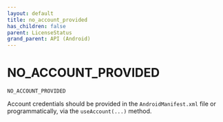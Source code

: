 ```yaml
---
layout: default
title: no_account_provided
has_children: false
parent: LicenseStatus
grand_parent: API (Android)
---
```



# NO_ACCOUNT_PROVIDED

`NO_ACCOUNT_PROVIDED`

Account credentials should be provided in the `AndroidManifest.xml` file or programmatically,
via the `useAccount(...)` method.

